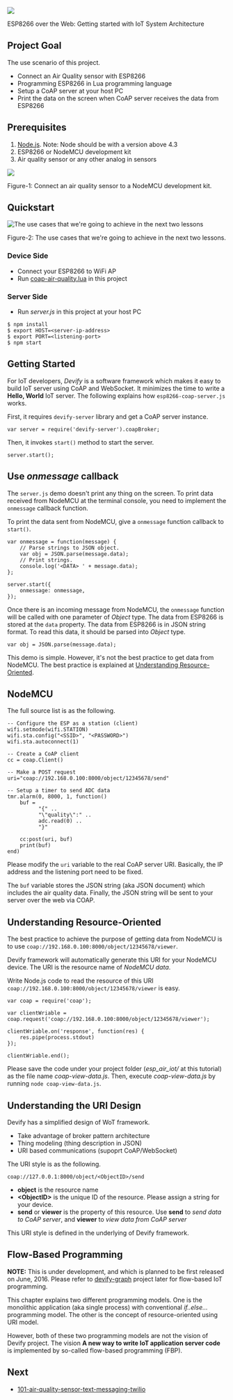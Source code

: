 ![](http://res.cloudinary.com/jollen/image/upload/h_110/v1455862763/devify-logo_rh63vl.png)

ESP8266 over the Web: Getting started with IoT System Architecture

## Project Goal

The use scenario of this project.

* Connect an Air Quality sensor with ESP8266
* Programming ESP8266 in Lua programming language
* Setup a CoAP server at your host PC
* Print the data on the screen when CoAP server receives the data from ESP8266

## Prerequisites

1. [Node.js](https://nodejs.org). Note: Node should be with a version above 4.3
2. ESP8266 or NodeMCU development kit
3. Air quality sensor or any other analog in sensors

![](https://cloud.githubusercontent.com/assets/1126021/13700095/beb9fa90-e7b9-11e5-8f61-a729ce3e1016.JPG)

Figure-1: Connect an air quality sensor to a NodeMCU development kit.

## Quickstart

![The use cases that we're going to achieve in the next two lessons](https://cloud.githubusercontent.com/assets/1126021/13699804/b9498212-e7b7-11e5-99e3-734ac6bf91da.png)

Figure-2: The use cases that we're going to achieve in the next two lessons.

### Device Side

* Connect your ESP8266 to WiFi AP
* Run [coap-air-quality.lua](esp8266/coap-air-quality.lua) in this project

### Server Side

* Run *server.js* in this project at your host PC

```
$ npm install
$ export HOST=<server-ip-address>
$ export PORT=<listening-port>
$ npm start
```

## Getting Started

For IoT developers, *Devify* is a software framework which makes it easy to build IoT server using CoAP and WebSocket. It minimizes the time to write a **Hello, World** IoT server. The following explains how ```esp8266-coap-server.js``` works.

First, it requires ```devify-server``` library and get a CoAP server instance.

```
var server = require('devify-server').coapBroker;
```
Then, it invokes ```start()``` method to start the server.

```
server.start();
```

## Use *onmessage* callback

The ```server.js``` demo doesn't print any thing on the screen. To print data received from NodeMCU at the terminal console, you need to implement the ```onmessage``` callback function. 

To print the data sent from NodeMCU, give a ```onmessage``` function callback to ```start()```.

```
var onmessage = function(message) {
	// Parse strings to JSON object.
	var obj = JSON.parse(message.data);
	// Print strings.
	console.log('<DATA> ' + message.data);
};

server.start({
	onmessage: onmessage,
});
```
Once there is an incoming message from NodeMCU, the ```onmessage``` function will be called with one parameter of *Object* type. The data from ESP8266 is stored at the ```data``` property. The data from ESP8266 is in JSON string format. To read this data, it should be parsed into *Object* type.

```
var obj = JSON.parse(message.data);
```

This demo is simple. However, it's not the best practice to get data from NodeMCU. The best practice is explained at [Understanding Resource-Oriented](README.md#understanding-resource-oriented).

## NodeMCU

The full source list is as the following.

```
-- Configure the ESP as a station (client)
wifi.setmode(wifi.STATION)  
wifi.sta.config("<SSID>", "<PASSWORD>")  
wifi.sta.autoconnect(1)

-- Create a CoAP client
cc = coap.Client()

-- Make a POST request
uri="coap://192.168.0.100:8000/object/12345678/send"

-- Setup a timer to send ADC data
tmr.alarm(0, 8000, 1, function() 
    buf = 
          "{" ..
          "\"quality\":" ..
          adc.read(0) ..
          "}"
    
    cc:post(uri, buf)
    print(buf)
end)
```

Please modify the ```uri``` variable to the real CoAP server URI. Basically, the IP address and the listening port need to be fixed.

The ```buf``` variable stores the JSON string (aka JSON document) which includes the air quality data. Finally, the JSON string will be sent to your server over the web via COAP.

## Understanding Resource-Oriented

The best practice to achieve the purpose of getting data from NodeMCU is to use ```coap://192.168.0.100:8000/object/12345678/viewer```.

Devify framework will automatically generate this URI for your NodeMCU device. The URI is the resource name of *NodeMCU data*.

Write Node.js code to read the resource of this URI ```coap://192.168.0.100:8000/object/12345678/viewer``` is easy.

```
var coap = require('coap');

var clientWriable = coap.request('coap://192.168.0.100:8000/object/12345678/viewer');

clientWriable.on('response', function(res) {
    res.pipe(process.stdout)
});

clientWriable.end();
```

Please save the code under your project folder (*esp_air_iot/* at this tutorial) as the file name *coap-view-data.js*. Then, execute *coap-view-data.js* by running ```node coap-view-data.js```.

## Understanding the URI Design

Devify has a simplified design of WoT framework.

* Take advantage of broker pattern architecture
* Thing modeling (thing description in JSON)
* URI based communications (supoprt CoAP/WebSocket)

The URI style is as the following.

```
coap://127.0.0.1:8000/object/<ObjectID>/send
```

* **object** is the resource name
* **&lt;ObjectID&gt;** is the unique ID of the resource. Please assign a string for your device.
* **send** or **viewer** is the property of this resource. Use **send** to *send data to CoAP server*, and **viewer** to *view data from CoAP server*

This URI style is defined in the underlying of Devify framework.

## Flow-Based Programming

**NOTE:** This is under development, and which is planned to be first released on June, 2016. Please refer to [devify-graph](https://github.com/DevifyPlatform/devify-graph) project later for flow-based IoT programming.

This chapter explains two different programming models. One is the monolithic application (aka single process) with conventional *if..else...* programming model. The other is the concept of resource-oriented using URI model.

However, both of these two programming models are not the vision of Devify project. The vision **A new way to write IoT application server code** is implemented by so-called flow-based programming (FBP).

## Next

* [101-air-quality-sensor-text-messaging-twilio](../101-air-quality-sensor-text-messaging-twilio)

